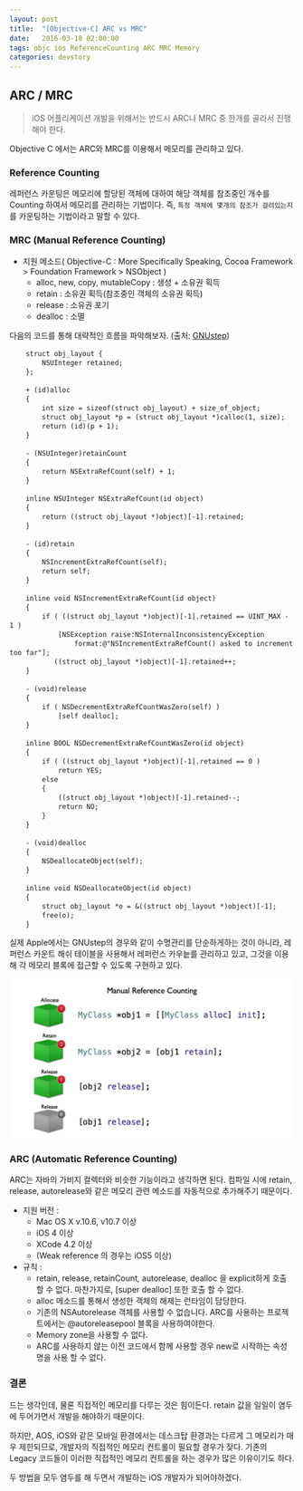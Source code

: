 ```yaml
---
layout: post
title:  "[Objective-C] ARC vs MRC"
date:   2016-03-18 02:00:00
tags: objc ios ReferenceCounting ARC MRC Memory
categories: devstory
---
```

## ARC / MRC

> iOS 어플리케이션 개발을 위해서는 반드시 ARC나 MRC 중 한개를 골라서 진행해야 한다.

Objective C 에서는 ARC와 MRC를 이용해서 메모리를 관리하고 있다. 

### Reference Counting

레퍼런스 카운팅은 메모리에 할당된 객체에 대하여 해당 객체를 참조중인 개수를 Counting 하여서 메모리를 관리하는 기법이다. 즉, `특정 객체에 몇개의 참조가 걸려있는지`를 카운팅하는 기법이라고 말할 수 있다.


### MRC (Manual Reference Counting)

- 지원 메소드( Objective-C : More Specifically Speaking, Cocoa Framework > Foundation Framework > NSObject )
    - alloc, new, copy, mutableCopy : 생성 + 소유권 획득
    - retain : 소유권 획득(참조중인 객체의 소유권 획득)
    - release : 소유권 포기
    - dealloc : 소멸

다음의 코드를 통해 대략적인 흐름을 파악해보자. 
(출처: [GNUstep](http://gnustep.org))

```objc
    struct obj_layout {
        NSUInteger retained;
    };

    + (id)alloc
    {
        int size = sizeof(struct obj_layout) + size_of_object;
        struct obj_layout *p = (struct obj_layout *)calloc(1, size);
        return (id)(p + 1);
    }

    - (NSUInteger)retainCount
    {
        return NSExtraRefCount(self) + 1;
    }

    inline NSUInteger NSExtraRefCount(id object)
    {
        return ((struct obj_layout *)object)[-1].retained;
    }

    - (id)retain
    {
        NSIncrementExtraRefCount(self);
        return self;
    }

    inline void NSIncrementExtraRefCount(id object)
    {
        if ( ((struct obj_layout *)object)[-1].retained == UINT_MAX - 1 )
            [NSException raise:NSInternalInconsistencyException 
                format:@"NSIncrementExtraRefCount() asked to increment too far"];
           ((struct obj_layout *)object)[-1].retained++;
    }

    - (void)release
    {
        if ( NSDecrementExtraRefCountWasZero(self) )
            [self dealloc];
    }

    inline BOOL NSDecrementExtraRefCountWasZero(id object)
    {
        if ( ((struct obj_layout *)object)[-1].retained == 0 )
            return YES;
        else
        {
            ((struct obj_layout *)object)[-1].retained--;
            return NO;
        }
    }

    - (void)dealloc
    {
        NSDeallocateObject(self);
    }

    inline void NSDeallocateObject(id object)
    {
        struct obj_layout *o = &((struct obj_layout *)object)[-1];
        free(o);
    }
```

실제 Apple에서는 GNUstep의 경우와 같이 수명관리를 단순하게하는 것이 아니라, 레퍼런스 카운트 해쉬 테이블을 사용해서 레퍼런스 카우늩를 관리하고 있고, 그것을 이용해 각 메모리 블록에 접근할 수 있도록 구현하고 있다.

![](https://raw.githubusercontent.com/karl-park/karl-park.github.io/master/assets/images/referececounting/mrc.jpg)

### ARC (Automatic Reference Counting)
ARC는 자바의 가비지 컬렉터와 비슷한 기능이라고 생각하면 된다. 컴파일 시에 retain, release, autorelease와 같은 메모리 관련 메소드를 자동적으로 추가해주기 때문이다.

- 지원 버전 : 
    - Mac OS X v.10.6, v10.7 이상
    - iOS 4 이상
    - XCode 4.2 이상
    - (Weak reference 의 경우는 iOS5 이상)
- 규칙 :
    - retain, release, retainCount, autorelease, dealloc 을 explicit하게 호출 할 수 없다. 마찬가지로, [super dealloc] 또한 호출 할 수 없다.
    - alloc 메소드를 통해서 생성한 객체의 해제는 런타임이 담당한다.
    - 기존의 NSAutorelease 객체를 사용할 수 없습니다. ARC를 사용하는 프로젝트에서는 @autoreleasepool 블록을 사용하여야한다.
    - Memory zone을 사용할 수 없다.
    - ARC를 사용하지 않는 이전 코드에서 함께 사용할 경우 new로 시작하는 속성명을 사용 할 수 없다.


### 결론
드는 생각인데, 물론 직접적인 메모리를 다루는 것은 힘이든다. retain 값을 일일이 염두에 두어가면서 개발을 해야하기 때문이다. 

하지만, AOS, iOS와 같은 모바일 환경에서는 데스크탑 환경과는 다르게 그 메모리가 매우 제한되므로, 개발자의 직접적인 메모리 컨트롤이 필요할 경우가 잦다. 기존의 Legacy 코드들이 이러한 직접적인 메모리 컨트롤을 하는 경우가 많은 이유이기도 하다. 

두 방법을 모두 염두를 해 두면서 개발하는 iOS 개발자가 되어야하겠다.